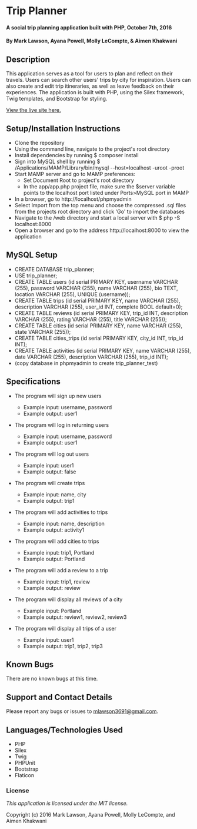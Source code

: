 # Trip Planner #

#### A social trip planning application built with PHP, October 7th, 2016

#### By Mark Lawson, Ayana Powell, Molly LeCompte, & Aimen Khakwani

## Description ##

This application serves as a tool for users to plan and reflect on their travels. Users can search other users' trips by city for inspiration. Users can also create and edit trip itineraries, as well as leave feedback on their experiences. The application is built with PHP, using the Silex framework, Twig templates, and Bootstrap for styling.

[View the live site here.](https://glacial-lowlands-59035.herokuapp.com/)

## Setup/Installation Instructions ##

* Clone the repository
* Using the command line, navigate to the project's root directory
* Install dependencies by running $ composer install
* Sign into MySQL shell by running $ /Applications/MAMP/Library/bin/mysql --host=localhost -uroot -proot
* Start MAMP server and go to MAMP preferences:
    * Set Document Root to project's root directory
    * In the app/app.php project file, make sure the $server variable points to the localhost port listed under Ports>MySQL port in MAMP
* In a browser, go to http://localhost/phpmyadmin
* Select Import from the top menu and choose the compressed .sql files from the projects root directory and click 'Go' to import the databases
* Navigate to the /web directory and start a local server with $ php -S localhost:8000
* Open a browser and go to the address http://localhost:8000 to view the application

## MySQL Setup

* CREATE DATABASE trip_planner;
* USE trip_planner;
* CREATE TABLE users (id serial PRIMARY KEY, username VARCHAR (255), password VARCHAR (255), name VARCHAR (255), bio TEXT, location VARCHAR (255), UNIQUE (username));
* CREATE TABLE trips (id serial PRIMARY KEY, name VARCHAR (255), description VARCHAR (255), user_id INT, complete BOOL default=0);
* CREATE TABLE reviews (id serial PRIMARY KEY, trip_id INT, description VARCHAR (255), rating VARCHAR (255), title VARCHAR (255));
* CREATE TABLE cities (id serial PRIMARY KEY, name VARCHAR (255), state VARCHAR (255));
* CREATE TABLE cities_trips (id serial PRIMARY KEY, city_id INT, trip_id INT);
* CREATE TABLE activities (id serial PRIMARY KEY, name VARCHAR (255), date VARCHAR (255), description VARCHAR (255), trip_id INT);
* (copy database in phpmyadmin to create trip_planner_test)

## Specifications

* The program will sign up new users
    * Example input: username, password
    * Example output: user1

* The program will log in returning users
    * Example input: username, password
    * Example output: user1

* The program will log out users
    * Example input: user1
    * Example output: false

* The program will create trips
    * Example input: name, city
    * Example output: trip1

* The program will add activities to trips
    * Example input: name, description
    * Example output: activity1

* The program will add cities to trips
    * Example input: trip1, Portland
    * Example output: Portland

* The program will add a review to a trip
    * Example input: trip1, review
    * Example output: review

* The program will display all reviews of a city
    * Example input: Portland
    * Example output: review1, review2, review3

* The program will display all trips of a user
    * Example input: user1
    * Example output: trip1, trip2, trip3

## Known Bugs ##

There are no known bugs at this time.

## Support and Contact Details ##

Please report any bugs or issues to mlawson3691@gmail.com.

## Languages/Technologies Used ##

* PHP
* Silex
* Twig
* PHPUnit
* Bootstrap
* Flaticon

### License ###

*This application is licensed under the MIT license.*

Copyright (c) 2016 Mark Lawson, Ayana Powell, Molly LeCompte, and Aimen Khakwani
